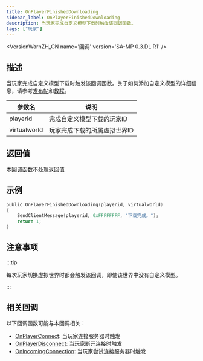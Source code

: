 ```yaml
---
title: OnPlayerFinishedDownloading
sidebar_label: OnPlayerFinishedDownloading
description: 当玩家完成自定义模型下载时触发该回调函数。
tags: ["玩家"]
---
```


<VersionWarnZH_CN name='回调' version='SA-MP 0.3.DL R1' />

## 描述

当玩家完成自定义模型下载时触发该回调函数。关于如何添加自定义模型的详细信息，请参考[发布帖](https://sampforum.blast.hk/showthread.php?tid=644105)和[教程](https://sampforum.blast.hk/showthread.php?tid=644123)。

| 参数名       | 说明                         |
| ------------ | ---------------------------- |
| playerid     | 完成自定义模型下载的玩家ID   |
| virtualworld | 玩家完成下载的所属虚拟世界ID |

## 返回值

本回调函数不处理返回值

## 示例

```c
public OnPlayerFinishedDownloading(playerid, virtualworld)
{
    SendClientMessage(playerid, 0xFFFFFFFF, "下载完成。");
    return 1;
}
```

## 注意事项

:::tip

每次玩家切换虚拟世界时都会触发该回调，即使该世界中没有自定义模型。

:::

## 相关回调

以下回调函数可能与本回调相关：

- [OnPlayerConnect](OnPlayerConnect): 当玩家连接服务器时触发
- [OnPlayerDisconnect](OnPlayerDisconnect): 当玩家断开连接时触发
- [OnIncomingConnection](OnIncomingConnection): 当玩家尝试连接服务器时触发
